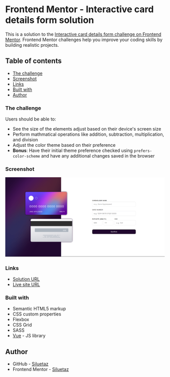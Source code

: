 # Frontend Mentor - Interactive card details form solution

This is a solution to the [Interactive card details form challenge on Frontend Mentor](https://www.frontendmentor.io/challenges/interactive-card-details-form-XpS8cKZDWw). Frontend Mentor challenges help you improve your coding skills by building realistic projects. 

## Table of contents

- [The challenge](#the-challenge)
- [Screenshot](#screenshot)
- [Links](#links)
- [Built with](#built-with)
- [Author](#author)

### The challenge

Users should be able to:

- See the size of the elements adjust based on their device's screen size
- Perform mathmatical operations like addition, subtraction, multiplication, and division
- Adjust the color theme based on their preference
- **Bonus**: Have their initial theme preference checked using `prefers-color-scheme` and have any additional changes saved in the browser

### Screenshot

![](screenshot.png)

### Links

- [Solution URL](https://github.com/Siluetaz/interactive-card-frontend-mentor)
- [Live site URL](https://siluetaz.github.io/interactive-card-frontend-mentor/)

### Built with

- Semantic HTML5 markup
- CSS custom properties
- Flexbox
- CSS Grid
- SASS
- [Vue](https://vuejs.org/) - JS library

## Author

- GitHub - [Siluetaz](https://github.com/Siluetaz)
- Frontend Mentor - [Siluetaz](https://www.frontendmentor.io/profile/Siluetaz)
